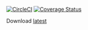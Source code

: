 [![CircleCI](https://circleci.com/gh/Hacker-Peers/SQLIDetectionDriver.svg?style=shield)](https://circleci.com/gh/Hacker-Peers/SQLIDetectionDriver) [![Coverage Status](https://coveralls.io/repos/github/pldupont/SQLIDetectionDriver/badge.svg?branch=move-test-to-mockito)](https://coveralls.io/github/pldupont/SQLIDetectionDriver)

Download [latest](https://circleci.com/api/v1/project/Hacker-Peers/SQLIDetectionDriver/latest/artifacts/0/$CIRCLE_ARTIFACTS/sqlidriver-2.0-SNAPSHOT.jar)

